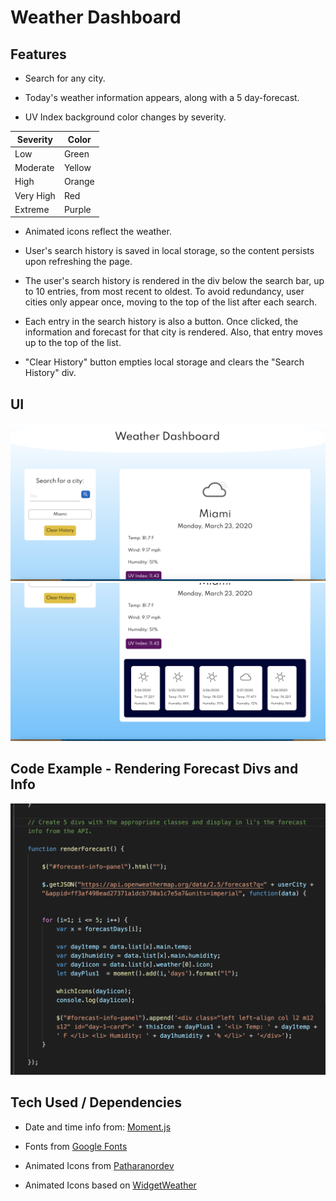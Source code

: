 # Weather Dashboard

## Features

- Search for any city. 

- Today's weather information appears, along with a 5 day-forecast.

- UV Index background color changes by severity.

Severity      | Color
------------- | -------------
Low           | Green
Moderate      | Yellow
High          | Orange
Very High     | Red
Extreme       | Purple

- Animated icons reflect the weather.

- User's search history is saved in local storage, so the content persists upon refreshing the page.

- The user's search history is rendered in the div below the search bar, up to 10 entries, from most recent to oldest. To avoid redundancy, user cities only appear once, moving to the top of the list after each search.

- Each entry in the search history is also a button. Once clicked, the information and forecast for that city is rendered. Also, that entry moves up to the top of the list.

- "Clear History" button empties local storage and clears the "Search History" div.

## UI 

![](assets/images/weatherUI1.png)
![](assets/images/weatherUI2.png)

## Code Example - Rendering Forecast Divs and Info

![](assets/images/weather_code_snippet.png)

## Tech Used / Dependencies

- Date and time info from: [Moment.js](https://moment.js.com/)

- Fonts from [Google Fonts](https://fonts.google.com/)

- Animated Icons from [Patharanordev](https://github.com/patharanordev/weather-icon-animated) 

- Animated Icons based on [WidgetWeather](https://dribbble.com/shots/2097042-Widget-Weather)